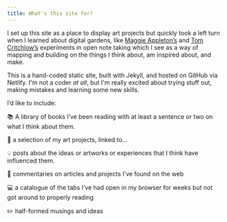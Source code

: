 ```yaml
---
title: What's this site for?
---
```


I set up this site as a place to display art projects but quickly took a left turn when I learned about digital gardens, like [Maggie Appleton’s](https://maggieappleton.com/garden) and [Tom Critchlow’s](https://tomcritchlow.com/wiki/) experiments in open note taking which I see as a way of mapping and building on the things I think about, am inspired about, and make.

This is a hand-coded static site, built with Jekyll, and hosted on GitHub via Netlify. I'm not a coder *at all*, but I'm really excited about trying stuff out, making mistakes and learning some new skills.

I’d like to include:

📚 A library of books I’ve been reading with at least a sentence or two on what I think about them.

🎨 a selection of my art projects, linked to…

💡 posts about the ideas or artworks or experiences that I think have influenced them.

🧐 commentaries on articles and projects I’ve found on the web

💻 a catalogue of the tabs I’ve had open in my browser for weeks but not got around to properly reading

✏️ half-formed musings and ideas
